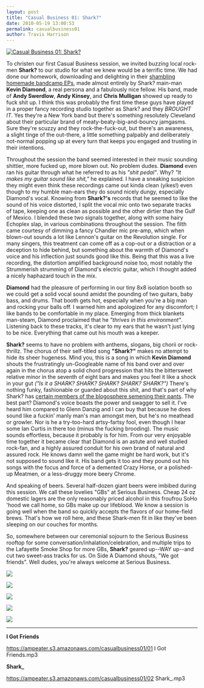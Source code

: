 ```yaml
---
layout: post
title: "Casual Business 01: Shark?"
date: 2010-05-19 13:00:53
permalink: casualbusiness01
author: Travis Harrison
---
```

[![Casual Business 01: Shark?](https://ampeater.s3.amazonaws.com/casualbusiness01/Shark.jpg)](https://ampeater.s3.amazonaws.com/casualbusiness01/Shark.jpg)

To christen our first Casual Business session, we invited buzzing local rock-men **Shark?** to our studio for what we knew would be a terrific time. We had done our homework, downloading and delighting in their [shambling homemade bandcamp EPs](http://sharkquestionmark.bandcamp.com/), made almost entirely by Shark? main-man **Kevin Diamond**, a real persona and a fabulously nice fellow. His band, made of **Andy Swerdlow**, **Andy Kinsey**, and **Chris Mulligan** showed up ready to fuck shit up. I think this was probably the first time these guys have played in a proper fancy recording studio together as Shark? and they _BROUGHT IT_. Yes they're a New York band but there's something resolutely Cleveland about their particular brand of meaty-beaty-big-and-bouncy jamgasms. Sure they're scuzzy and they rock-the-fuck-out, but there's an awareness, a slight tinge of the out-there, a little something palpably and deliberately not-normal popping up at every turn that keeps you engaged and trusting in their intentions.

<!-- more -->

Throughout the session the band seemed interested in their music sounding shittier, more fucked up, more blown out. No problem dudes. **Diamond** even ran his guitar through what he referred to as his _"shit pedal"_. Why? _"It makes my guitar sound like shit,"_ he explained. I have a sneaking suspicion they might even think these recordings came out kinda clean (yikes!) even though to my humble man-ears they do sound nicely dungy, especially Diamond's vocal. Knowing from **Shark?'s** records that he seemed to like the sound of his voice distorted, I split the vocal mic onto two separate tracks of tape, keeping one as clean as possible and the other dirtier than the Gulf of Mexico. I blended these two signals together, along with some hairy Echoplex slap, in various combinations throughout the session. The filth came courtesy of dimming a fancy Chandler mic pre-amp, which when blown-out sounds a lot like Lennon's guitar on the Revolution single. For many singers, this treatment can come off as a cop-out or a distraction or a deception to hide behind, but something about the warmth of Diamond's voice and his inflection just sounds good like this. Being that this was a live recording, the distortion amplified background noise too, most notably the Strummerish strumming of Diamond's electric guitar, which I thought added a nicely haphazard touch in the mix.

**Diamond** had the pleasure of performing in our tiny 8x8 isolation booth so we could get a solid vocal sound amidst the pounding of two guitars, baby bass, and drums. That booth gets hot, especially when you're a big man and rocking your balls off. I warned him and apologized for any discomfort; I like bands to be comfortable in my place. Emerging from thick blankets man-steam, Diamond proclaimed that he _"thrives in this environment"_. Listening back to these tracks, it's clear to my ears that he wasn't just lying to be nice. Everything that came out his mouth was a keeper.

**Shark?** seems to have no problem with anthems, slogans, big chorii or rock-thrillz. The chorus of their self-titled song **"Shark?"** makes no attempt to hide its sheer hugeness. Mind you, this is a song in which **Kevin Diamond** shouts the frustratingly un-Googleable name of his band over and over again in the chorus atop a solid chord progression that hits the bittersweet relative minor in the seventh of eight bars and makes you feel it like a shock in your gut _("Is it a SHARK? SHARK? SHARK? SHARK? SHARK?")_ There's nothing funky, fashionable or guarded about this shit, and that's part of why Shark? has [certain members of the blogosphere semening their pants](http://www.google.com/#hl=en&source=hp&q=site%3Apoptartssucktoasted.com+shark%3F&aq=f&aqi=&aql=&oq=&gs_rfai=&fp=d059ab474882bfe2). The best part? Diamond's voice boasts the power and swagger to sell it. I've heard him compared to Glenn Danzig and I can buy that because he does sound like a fuckin' manly man's man amongst men, but he's no meathead or growler. Nor is he a try-too-hard artsy-fartsy fool, even though I hear some Ian Curtis in there too (minus the fucking brooding). The music sounds effortless, because it probably is for him. From our very enjoyable time together it became clear that Diamond is an astute and well studied rock-fan, and a highly assured conduit for his own brand of natural and assured rock. He knows damn well the game might be hard work, but it's not supposed to sound like it. His band gets it too and they pound out his songs with the focus and force of a demented Crazy Horse, or a polished-up Meatmen, or a less-druggy more beery Chrome.

And speaking of beers. Several half-dozen giant beers were imbibed during this session. We call these lovelies "GBs" at Serious Business. Cheap 24 oz domestic lagers are the only reasonably priced alcohol in this froufrou SoHo 'hood we call home, so GBs make up our lifeblood. We know a session is going well when the band so quickly accepts the flavors of our home-field brews. That's how we roll here, and these Shark-men fit in like they've been sleeping on our couches for months.

So, somewhere between our ceremonial sojourn to the Serious Business rooftop for some conversation/inhalation/celebration, and multiple trips to the Lafayette Smoke Shop for more GBs, **Shark?** geared up--WAY up--and cut two sweet-ass tracks for us. On Side A Diamond shouts, "We got friends". Well dudes, you're always welcome at Serious Business.

[![](https://ampeater.s3.amazonaws.com/casualbusiness01/photo.jpg)](https://ampeater.s3.amazonaws.com/casualbusiness01/photo.jpg)

[![](https://ampeater.s3.amazonaws.com/casualbusiness01/photo2.jpg)](https://ampeater.s3.amazonaws.com/casualbusiness01/photo2.jpg)

[![](https://ampeater.s3.amazonaws.com/casualbusiness01/photo3.jpg)](https://ampeater.s3.amazonaws.com/casualbusiness01/photo3.jpg)

[![](https://ampeater.s3.amazonaws.com/casualbusiness01/photo4.jpg)](https://ampeater.s3.amazonaws.com/casualbusiness01/photo4.jpg)

[![](https://ampeater.s3.amazonaws.com/casualbusiness01/photo5.jpg)](https://ampeater.s3.amazonaws.com/casualbusiness01/photo5.jpg)

---

**I Got Friends**

https://ampeater.s3.amazonaws.com/casualbusiness01/01 I Got Friends.mp3

**Shark_**

https://ampeater.s3.amazonaws.com/casualbusiness01/02 Shark_.mp3

